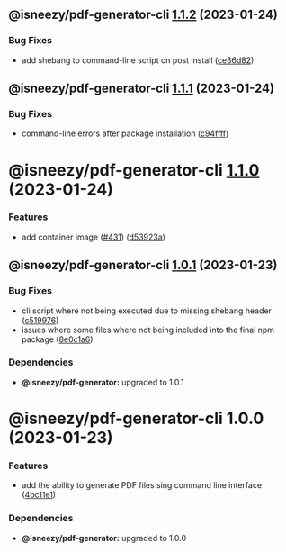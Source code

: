 ## @isneezy/pdf-generator-cli [1.1.2](https://github.com/isneezy/pdf-generator-service/compare/@isneezy/pdf-generator-cli@1.1.1...@isneezy/pdf-generator-cli@1.1.2) (2023-01-24)


### Bug Fixes

* add  shebang to command-line script on post install ([ce36d82](https://github.com/isneezy/pdf-generator-service/commit/ce36d82dc815f32aaca406accb0c8233a7a61504))

## @isneezy/pdf-generator-cli [1.1.1](https://github.com/isneezy/pdf-generator-service/compare/@isneezy/pdf-generator-cli@1.1.0...@isneezy/pdf-generator-cli@1.1.1) (2023-01-24)


### Bug Fixes

* command-line errors after package installation ([c94ffff](https://github.com/isneezy/pdf-generator-service/commit/c94ffffb431a8ad3aa115cfbafdd336ac72f8927))

# @isneezy/pdf-generator-cli [1.1.0](https://github.com/isneezy/pdf-generator-service/compare/@isneezy/pdf-generator-cli@1.0.1...@isneezy/pdf-generator-cli@1.1.0) (2023-01-24)


### Features

* add container image ([#431](https://github.com/isneezy/pdf-generator-service/issues/431)) ([d53923a](https://github.com/isneezy/pdf-generator-service/commit/d53923ab037f0d56c9dc8821d1c27ecb5a4974b9))

## @isneezy/pdf-generator-cli [1.0.1](https://github.com/isneezy/pdf-generator-service/compare/@isneezy/pdf-generator-cli@1.0.0...@isneezy/pdf-generator-cli@1.0.1) (2023-01-23)


### Bug Fixes

* cli script where not being executed due to missing shebang header ([c519976](https://github.com/isneezy/pdf-generator-service/commit/c519976ed2f428b4e213e19573a4279ca9d6dcac))
* issues where some files where not being included into the final npm package ([8e0c1a6](https://github.com/isneezy/pdf-generator-service/commit/8e0c1a69c210161e95f143fea5ebc672041a2733))





### Dependencies

* **@isneezy/pdf-generator:** upgraded to 1.0.1

# @isneezy/pdf-generator-cli 1.0.0 (2023-01-23)


### Features

* add the ability to generate PDF files sing command line interface ([4bc11e1](https://github.com/isneezy/pdf-generator-service/commit/4bc11e14c23e1644d66fb3272bc7ac4b6117f211))





### Dependencies

* **@isneezy/pdf-generator:** upgraded to 1.0.0
